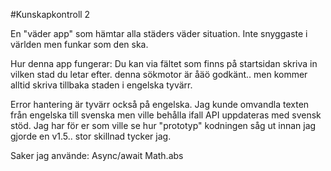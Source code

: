#Kunskapkontroll 2

En "väder app" som hämtar alla städers väder situation.
Inte snyggaste i världen men funkar som den ska.

Hur denna app fungerar: 
Du kan via fältet som finns på startsidan skriva in vilken stad du letar efter.
denna sökmotor är åäö godkänt.. men kommer alltid skriva tillbaka staden i engelska tyvärr.

Error hantering är tyvärr också på engelska. Jag kunde omvandla texten från engelska till svenska men ville behålla ifall API uppdateras med svensk stöd.
Jag har för er som ville se hur "prototyp" kodningen såg ut innan jag gjorde en v1.5.. stor skillnad tycker jag.


Saker jag använde:
Async/await
Math.abs

